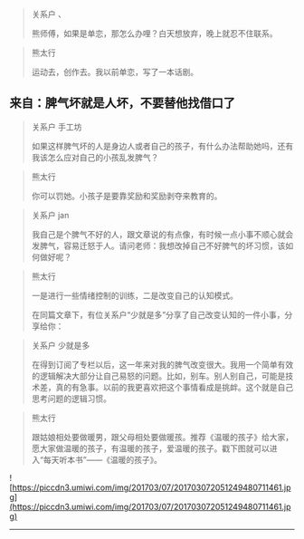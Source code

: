 > 关系户 、
> 
> 熊师傅，如果是单恋，那怎么办哩？白天想放弃，晚上就忍不住联系。

> 熊太行
> 
> 运动去，创作去。我以前单恋，写了一本话剧。    

## 来自：脾气坏就是人坏，不要替他找借口了

> 关系户 手工坊
> 
> 如果这样脾气坏的人是身边人或者自己的孩子，有什么办法帮助她吗，还有我该怎么应对自己的小孩乱发脾气？

> 熊太行
> 
> 你可以罚她。小孩子是要靠奖励和奖励剥夺来教育的。

> 关系户 jan
> 
> 我自己是个脾气不好的人，跟文章说的有点像，有时候一点小事不顺心就会发脾气，容易迁怒于人。请问老师：我想改掉自己不好脾气的坏习惯，该如何做好呢？

> 熊太行
> 
> 一是进行一些情绪控制的训练，二是改变自己的认知模式。
> 
> 在同篇文章下，有位关系户“少就是多”分享了自己改变认知的一件小事，分享给你：

> 关系户 少就是多
> 
> 在得到订阅了专栏以后，这一年来对我的脾气改变很大。我用一个简单有效的逻辑解决大部分让自己易怒的问题。比如，别车。别人别自己，可能是技术差，真的有急事。以前的我更喜欢把这个事情看成是挑衅。这个就是自己思考问题的逻辑习惯。

> 熊太行
> 
> 跟姑娘相处要做暖男，跟父母相处要做暖孩。推荐《温暖的孩子》给大家，愿大家做温暖的孩子，有温暖的孩子，爱温暖的孩子。戳下图就可以进入“每天听本书”——《温暖的孩子》。

![https://piccdn3.umiwi.com/img/201703/07/201703072051249480711461.jpg](https://piccdn3.umiwi.com/img/201703/07/201703072051249480711461.jpg)

---
